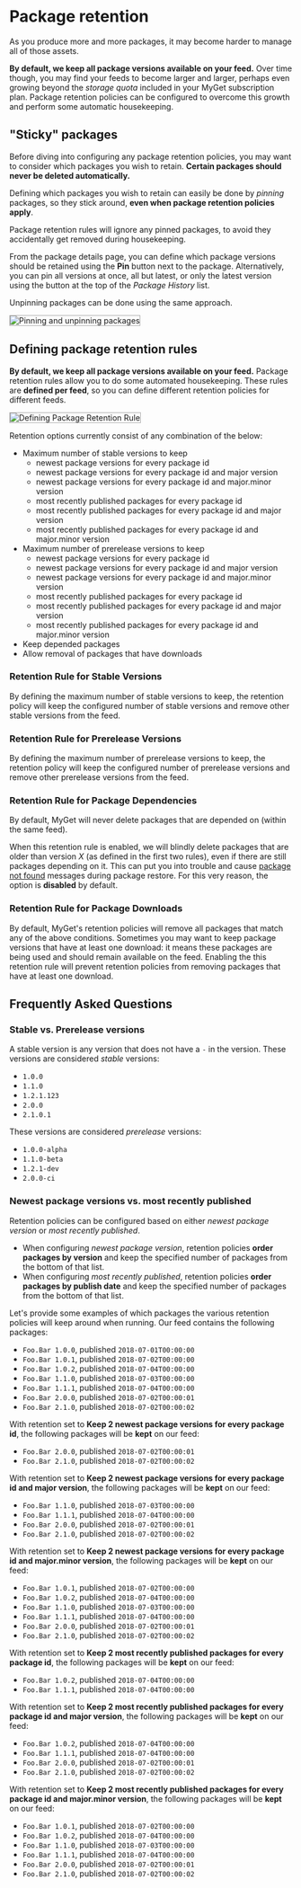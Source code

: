 # Package retention

As you produce more and more packages, it may become harder to manage all of those assets.

**By default, we keep all package versions available on your feed.** Over time though, you may find your feeds to become larger and larger, perhaps even growing beyond the *storage quota* included in your MyGet subscription plan.
Package retention policies can be configured to overcome this growth and perform some automatic housekeeping.

## "Sticky" packages

Before diving into configuring any package retention policies, you may want to consider which packages you wish to retain. **Certain packages should never be deleted automatically.**

Defining which packages you wish to retain can easily be done by *pinning* packages, so they stick around, **even when package retention policies apply**.

Package retention rules will ignore any pinned packages, to avoid they accidentally get removed during housekeeping.

From the package details page, you can define which package versions should be retained using the **Pin** button next to the package. Alternatively, you can pin all versions at once, all but latest, or only the latest version using the button at the top of the *Package History* list.

Unpinning packages can be done using the same approach.

<img src="Images/package-pinning.png" alt="Pinning and unpinning packages" style="border: 1px solid darkgray;" />

## Defining package retention rules

**By default, we keep all package versions available on your feed.** Package retention rules allow you to do some automated housekeeping. These rules are **defined per feed**, so you can define different retention policies for different feeds.

<img src="Images/package-retention-rules.png" alt="Defining Package Retention Rule" style="border: 1px solid darkgray;" />

Retention options currently consist of any combination of the below:

* Maximum number of stable versions to keep
  * newest package versions for every package id
  * newest package versions for every package id and major version
  * newest package versions for every package id and major.minor version
  * most recently published packages for every package id
  * most recently published packages for every package id and major version
  * most recently published packages for every package id and major.minor version
* Maximum number of prerelease versions to keep
  * newest package versions for every package id
  * newest package versions for every package id and major version
  * newest package versions for every package id and major.minor version
  * most recently published packages for every package id
  * most recently published packages for every package id and major version
  * most recently published packages for every package id and major.minor version
* Keep depended packages
* Allow removal of packages that have downloads

### Retention Rule for Stable Versions

By defining the maximum number of stable versions to keep, the retention policy will keep the configured number of stable versions and remove other stable versions from the feed.

### Retention Rule for Prerelease Versions

By defining the maximum number of prerelease versions to keep, the retention policy will keep the configured number of prerelease versions and remove other prerelease versions from the feed.

### Retention Rule for Package Dependencies

By default, MyGet will never delete packages that are depended on (within the same feed).

When this retention rule is enabled, we will blindly delete packages that are older than version *X* (as defined in the first two rules), even if there are still packages depending on it. This can put you into trouble and cause [package not found](../How-To/package-not-found-during-package-restore) messages during package restore. For this very reason, the option is **disabled** by default.

### Retention Rule for Package Downloads

By default, MyGet's retention policies will remove all packages that match any of the above conditions. Sometimes you may want to keep package versions that have at least one download: it means these packages are being used and should remain available on the feed. Enabling the this retention rule will prevent retention policies from removing packages that have at least one download.

## Frequently Asked Questions

### Stable vs. Prerelease versions

A stable version is any version that does not have a `-` in the version. These versions are considered *stable* versions:

* `1.0.0`
* `1.1.0`
* `1.2.1.123`
* `2.0.0`
* `2.1.0.1`

These versions are considered *prerelease* versions:

* `1.0.0-alpha`
* `1.1.0-beta`
* `1.2.1-dev`
* `2.0.0-ci`

### Newest package versions vs. most recently published

Retention policies can be configured based on either *newest package version* or *most recently published*.

* When configuring *newest package version*, retention policies **order packages by version** and keep the specified number of packages from the bottom of that list.
* When configuring *most recently published*, retention policies **order packages by publish date** and keep the specified number of packages from the bottom of that list.

Let's provide some examples of which packages the various retention policies will keep around when running. Our feed contains the following packages:

* `Foo.Bar 1.0.0`, published `2018-07-01T00:00:00`
* `Foo.Bar 1.0.1`, published `2018-07-02T00:00:00`
* `Foo.Bar 1.0.2`, published `2018-07-04T00:00:00`
* `Foo.Bar 1.1.0`, published `2018-07-03T00:00:00`
* `Foo.Bar 1.1.1`, published `2018-07-04T00:00:00`
* `Foo.Bar 2.0.0`, published `2018-07-02T00:00:01`
* `Foo.Bar 2.1.0`, published `2018-07-02T00:00:02`

With retention set to **Keep 2 newest package versions for every package id**, the following packages will be **kept** on our feed:

* `Foo.Bar 2.0.0`, published `2018-07-02T00:00:01`
* `Foo.Bar 2.1.0`, published `2018-07-02T00:00:02`

With retention set to **Keep 2 newest package versions for every package id and major version**, the following packages will be **kept** on our feed:

* `Foo.Bar 1.1.0`, published `2018-07-03T00:00:00`
* `Foo.Bar 1.1.1`, published `2018-07-04T00:00:00`
* `Foo.Bar 2.0.0`, published `2018-07-02T00:00:01`
* `Foo.Bar 2.1.0`, published `2018-07-02T00:00:02`

With retention set to **Keep 2 newest package versions for every package id and major.minor version**, the following packages will be **kept** on our feed:

* `Foo.Bar 1.0.1`, published `2018-07-02T00:00:00`
* `Foo.Bar 1.0.2`, published `2018-07-04T00:00:00`
* `Foo.Bar 1.1.0`, published `2018-07-03T00:00:00`
* `Foo.Bar 1.1.1`, published `2018-07-04T00:00:00`
* `Foo.Bar 2.0.0`, published `2018-07-02T00:00:01`
* `Foo.Bar 2.1.0`, published `2018-07-02T00:00:02`

With retention set to **Keep 2 most recently published packages for every package id**, the following packages will be **kept** on our feed:

* `Foo.Bar 1.0.2`, published `2018-07-04T00:00:00`
* `Foo.Bar 1.1.1`, published `2018-07-04T00:00:00`

With retention set to **Keep 2 most recently published packages for every package id and major version**, the following packages will be **kept** on our feed:

* `Foo.Bar 1.0.2`, published `2018-07-04T00:00:00`
* `Foo.Bar 1.1.1`, published `2018-07-04T00:00:00`
* `Foo.Bar 2.0.0`, published `2018-07-02T00:00:01`
* `Foo.Bar 2.1.0`, published `2018-07-02T00:00:02`

With retention set to **Keep 2 most recently published packages for every package id and major.minor version**, the following packages will be **kept** on our feed:

* `Foo.Bar 1.0.1`, published `2018-07-02T00:00:00`
* `Foo.Bar 1.0.2`, published `2018-07-04T00:00:00`
* `Foo.Bar 1.1.0`, published `2018-07-03T00:00:00`
* `Foo.Bar 1.1.1`, published `2018-07-04T00:00:00`
* `Foo.Bar 2.0.0`, published `2018-07-02T00:00:01`
* `Foo.Bar 2.1.0`, published `2018-07-02T00:00:02`